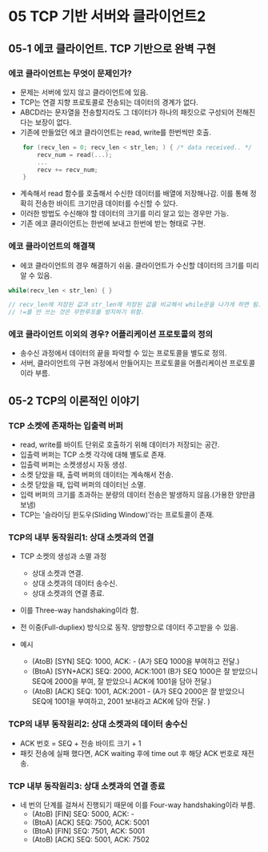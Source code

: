 # 05 TCP 기반 서버와 클라이언트2

## 05-1 에코 클라이언트. TCP 기반으로 완벽 구현

### 에코 클라이언트는 무엇이 문제인가?

* 문제는 서버에 있지 않고 클라이언트에 있음.
* TCP는 연결 지향 프로토콜로 전송되는 데이터의 경계가 없다.
* ABCD라는 문자열을 전송할지라도 그 데이터가 하나의 패킷으로 구성되어 전해진다는 보장이 없다.
* 기존에 만들었던 에코 클라이언트는 read, write를 한번씩만 호출.

```cpp
    for (recv_len = 0; recv_len < str_len; ) { /* data received.. */
        recv_num = read(...);
        ...
        recv += recv_num;
    }
```

* 계속해서 read 함수를 호출해서 수신한 데이터를 배열에 저장해나감. 이를 통해 정확히 전송한 바이트 크기만큼 데이터를 수신할 수 있다.
* 이러한 방법도 수신해야 할 데이터의 크기를 미리 알고 있는 경우만 가능.
* 기존 에코 클라이언트는 한번에 보내고 한번에 받는 형태로 구현.

### 에코 클라이언트의 해결책

* 에코 클라이언트의 경우 해결하기 쉬움. 클라이언트가 수신할 데이터의 크기를 미리 알 수 있음.

```cpp
while(recv_len < str_len) { }

// recv_len에 저장된 값과 str_len에 저장된 값을 비교해서 while문을 나가게 하면 됨.
// !=를 안 쓰는 것은 무한루프를 방지하기 위함.
```

### 에코 클라이언트 이외의 경우? 어플리케이션 프로토콜의 정의

* 송수신 과정에서 데이터의 끝을 파악할 수 있는 프로토콜을 별도로 정의.
* 서버, 클라이언트의 구현 과정에서 만들어지는 프로토콜을 어플리케이션 프로토콜이라 부름.

## 05-2 TCP의 이론적인 이야기

### TCP 소켓에 존재하는 입출력 버퍼

* read, write를 바이트 단위로 호출하기 위해 데이터가 저장되는 공간.
* 입출력 버퍼는 TCP 소켓 각각에 대해 별도로 존재.
* 입출력 버퍼는 소켓생성시 자동 생성.
* 소켓 닫았을 때, 출력 버퍼의 데이터는 계속해서 전송.
* 소켓 닫았을 때, 입력 버퍼의 데이터늰 소멸.
* 입력 버퍼의 크기를 초과하는 분량의 데이터 전송은 발생하지 않음.(가용한 양만큼 보냄)
* TCP는 '슬라이딩 윈도우(Sliding Window)'라는 프로토콜이 존재.

### TCP의 내부 동작원리1: 상대 소켓과의 연결

* TCP 소켓의 생성과 소멸 과정
    + 상대 소켓과 연결.
    + 상대 소켓과의 데이터 송수신.
    + 상대 소켓과의 연결 종료.

* 이를 Three-way handshaking이라 함.
* 전 이중(Full-dupliex) 방식으로 동작. 양방향으로 데이터 주고받을 수 있음.

* 예시
    + (AtoB) [SYN] SEQ: 1000, ACK: - (A가 SEQ 1000을 부여하고 전달.)
    + (BtoA) [SYN+ACK] SEQ: 2000, ACK:1001 (B가 SEQ 1000은 잘 받았으니 SEQ에 2000을 부여, 잘 받았으니 ACK에 1001을 담아 전달.)
    + (AtoB) [ACK] SEQ: 1001, ACK:2001 - (A가 SEQ 2000은 잘 받았으니 SEQ에 1001을 부여하고, 2001 보내라고 ACK에 담아 전달. )

### TCP의 내부 동작원리2: 상대 소켓과의 데이터 송수신

* ACK 번호 = SEQ + 전송 바이트 크기 + 1
* 패킷 전송에 실패 했다면, ACK waiting 후에 time out 후 해당 ACK 번호로 재전송.

### TCP 내부 동작원리3: 상대 소켓과의 연결 종료

* 네 번의 단계를 걸쳐서 진행되기 때문에 이를 Four-way handshaking이라 부름.
    + (AtoB) [FIN] SEQ: 5000, ACK: -
    + (BtoA) [ACK] SEQ: 7500, ACK: 5001
    + (BtoA) [FIN] SEQ: 7501, ACK: 5001
    + (AtoB) [ACK] SEQ: 5001, ACK: 7502